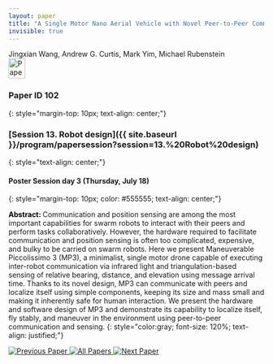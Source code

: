 ```yaml
---
layout: paper
title: "A Single Motor Nano Aerial Vehicle with Novel Peer-to-Peer Communication and Sensing Mechanism"
invisible: true
---
```

<div class="paper-authors">
<div class="paper-author-box">
    <div class="paper-author-name">Jingxian Wang, Andrew G. Curtis, Mark Yim, Michael Rubenstein</div>
    <div class="paper-author-uni"></div>
</div>

</div><div class="paper-pdf">
                <div> <a href="https://enriquecoronadozu.github.io/rssproceedings2024/rss20/p102.pdf"><img src="{{ site.baseurl }}/images/paper_link.png" alt="Paper Website" width = "33"  height = "40"/></a> </div>
                </div>

### Paper ID 102
{: style="margin-top: 10px; text-align: center;"}

### [Session 13. Robot design]({{ site.baseurl }}/program/papersession?session=13.%20Robot%20design)
{: style="text-align: center;"}

#### Poster Session day 3 (Thursday, July 18)
{: style="margin-top: 10px; color: #555555; text-align: center;"}

<b style="color: black;">Abstract: </b>Communication and position sensing are among the most important capabilities for swarm robots to interact with their peers and perform tasks collaboratively. 
 However, the hardware required to facilitate communication and position sensing is often too complicated, expensive, and bulky to be carried on swarm robots.
 Here we present Maneuverable Piccolissimo 3 (MP3), a minimalist, single motor drone capable of executing inter-robot communication via infrared light and triangulation-based sensing of relative bearing, distance, and elevation using message arrival time.
 Thanks to its novel design, MP3 can communicate with peers and localize itself using simple components, keeping its size and mass small and making it inherently safe for human interaction.
 We present the hardware and software design of MP3 and demonstrate its capability to localize itself, fly stably, and maneuver in the environment using peer-to-peer communication and sensing.
{: style="color:gray; font-size: 120%; text-align: justified;"}


<div class="paper-menu">
<a href="{{ site.baseurl }}/program/papers/101/"> <img src="{{ site.baseurl }}/images/previous_paper_icon.png" alt="Previous Paper" title="Previous Paper"/> </a>
<a href="{{ site.baseurl }}/program/papers"><img src="{{ site.baseurl }}/images/overview_icon.png" alt="All Papers" title="All Papers"/> </a>
<a href="{{ site.baseurl }}/program/papers/103/"> <img src="{{ site.baseurl }}/images/next_paper_icon.png" alt="Next Paper" title="Next Paper"/> </a>

</div>
